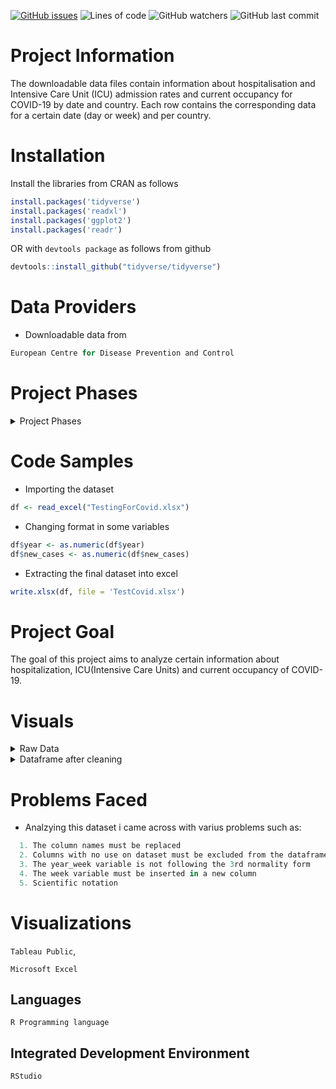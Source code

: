 
[![GitHub issues](https://img.shields.io/github/issues/anekar/TestingForCovid)](https://github.com/anekar/TestingForCovid/issues)
![Lines of code](https://img.shields.io/tokei/lines/github/anekar/TestingForCovid)
![GitHub watchers](https://img.shields.io/github/watchers/anekar/TestingForCovid?style=social)
![GitHub last commit](https://img.shields.io/github/last-commit/anekar/TestingForCovid)


# Project Information
The downloadable data files contain information about hospitalisation and
Intensive Care Unit (ICU) admission rates and current occupancy for COVID-19 by date and country. Each row contains the corresponding data for a certain date (day or week) and per country.

# Installation
Install the libraries  from CRAN as follows
```R
install.packages('tidyverse')
install.packages('readxl')
install.packages('ggplot2')
install.packages('readr')
```
OR with ```devtools package``` as follows from github
```R
devtools::install_github("tidyverse/tidyverse")
```
# Data Providers
* Downloadable data from 
```R
European Centre for Disease Prevention and Control
```
# Project Phases
<details>
<summary>Project Phases</summary>

1.  Data Collection
    * Data have been downloaded from European Centre for Disease Prevention and Control
    
2.  Data Cleaning  
    * This process includes all the necessary edits in order to make the data tidy and in format that can be worked in order to produce insights, such as
    ```R
    i) Coverting dates 
    ii) Changing format of some variables
    iii) Deleting columns
    iv) Detecting outliers and NA values 
    ```
3. Exploratory Data Analysis
    * In this stage of the project we produce insights and key visualization that will help ups understand the data and spot trends among them.
   For this reason we rely on
    ```
   barplots
   histograms 
   boxplots
   ``` 
   

</details> 

# Code Samples
* Importing the dataset
```R
df <- read_excel("TestingForCovid.xlsx")
```
* Changing format in some variables 
```R
df$year <- as.numeric(df$year)
df$new_cases <- as.numeric(df$new_cases)
```
* Extracting the final dataset into excel
```R
write.xlsx(df, file = 'TestCovid.xlsx')
```
# Project Goal
The goal of this project aims to analyze certain information about hospitalization, ICU(Intensive Care Units)
and current occupancy of COVID-19.
 
# Visuals
<details>
<summary>Raw Data</summary>
 
 ![df before cleaning](https://user-images.githubusercontent.com/47696240/97710170-10a39400-1ac4-11eb-88df-24f324d5b38b.png)
</details>

<details>
<summary>Dataframe after cleaning</summary>

![df after cleaning](https://user-images.githubusercontent.com/47696240/98140765-7f229080-1ece-11eb-8f9e-9a9847fe2bf3.png)

</details>


# Problems Faced
* Analzying this dataset i came across with varius problems such as:
 ```R 
   1. The column names must be replaced
   2. Columns with no use on dataset must be excluded from the dataframe
   3. The year_week variable is not following the 3rd normality form 
   4. The week variable must be inserted in a new column
   5. Scientific notation 
 ```
# Visualizations
```Tableau Public```,

```Microsoft Excel```

## Languages
```R Programming language```

## Integrated Development Environment
```RStudio```
